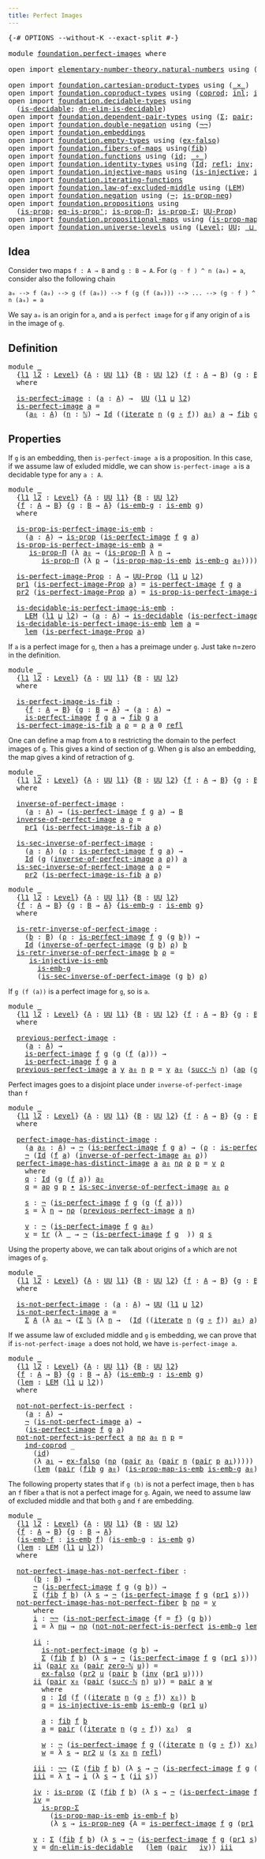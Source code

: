 ```yaml
---
title: Perfect Images
---
```


<pre class="Agda"><a id="40" class="Symbol">{-#</a> <a id="44" class="Keyword">OPTIONS</a> <a id="52" class="Pragma">--without-K</a> <a id="64" class="Pragma">--exact-split</a> <a id="78" class="Symbol">#-}</a>

<a id="83" class="Keyword">module</a> <a id="90" href="foundation.perfect-images.html" class="Module">foundation.perfect-images</a> <a id="116" class="Keyword">where</a>

<a id="123" class="Keyword">open</a> <a id="128" class="Keyword">import</a> <a id="135" href="elementary-number-theory.natural-numbers.html" class="Module">elementary-number-theory.natural-numbers</a> <a id="176" class="Keyword">using</a> <a id="182" class="Symbol">(</a><a id="183" href="elementary-number-theory.natural-numbers.html#1444" class="Datatype">ℕ</a><a id="184" class="Symbol">;</a> <a id="186" href="elementary-number-theory.natural-numbers.html#1465" class="InductiveConstructor">zero-ℕ</a><a id="192" class="Symbol">;</a> <a id="194" href="elementary-number-theory.natural-numbers.html#1478" class="InductiveConstructor">succ-ℕ</a><a id="200" class="Symbol">)</a>

<a id="203" class="Keyword">open</a> <a id="208" class="Keyword">import</a> <a id="215" href="foundation.cartesian-product-types.html" class="Module">foundation.cartesian-product-types</a> <a id="250" class="Keyword">using</a> <a id="256" class="Symbol">(</a><a id="257" href="foundation-core.cartesian-product-types.html#577" class="Function Operator">_×_</a><a id="260" class="Symbol">)</a>
<a id="262" class="Keyword">open</a> <a id="267" class="Keyword">import</a> <a id="274" href="foundation.coproduct-types.html" class="Module">foundation.coproduct-types</a> <a id="301" class="Keyword">using</a> <a id="307" class="Symbol">(</a><a id="308" href="foundation.coproduct-types.html#1168" class="Datatype">coprod</a><a id="314" class="Symbol">;</a> <a id="316" href="foundation.coproduct-types.html#1239" class="InductiveConstructor">inl</a><a id="319" class="Symbol">;</a> <a id="321" href="foundation.coproduct-types.html#1262" class="InductiveConstructor">inr</a><a id="324" class="Symbol">;</a> <a id="326" href="foundation.coproduct-types.html#1284" class="Function">ind-coprod</a><a id="336" class="Symbol">)</a>
<a id="338" class="Keyword">open</a> <a id="343" class="Keyword">import</a> <a id="350" href="foundation.decidable-types.html" class="Module">foundation.decidable-types</a> <a id="377" class="Keyword">using</a>
  <a id="385" class="Symbol">(</a><a id="386" href="foundation.decidable-types.html#1905" class="Function">is-decidable</a><a id="398" class="Symbol">;</a> <a id="400" href="foundation.decidable-types.html#6083" class="Function">dn-elim-is-decidable</a><a id="420" class="Symbol">)</a>
<a id="422" class="Keyword">open</a> <a id="427" class="Keyword">import</a> <a id="434" href="foundation.dependent-pair-types.html" class="Module">foundation.dependent-pair-types</a> <a id="466" class="Keyword">using</a> <a id="472" class="Symbol">(</a><a id="473" href="foundation-core.dependent-pair-types.html#502" class="Record">Σ</a><a id="474" class="Symbol">;</a> <a id="476" href="foundation-core.dependent-pair-types.html#575" class="InductiveConstructor">pair</a><a id="480" class="Symbol">;</a> <a id="482" href="foundation-core.dependent-pair-types.html#592" class="Field">pr1</a><a id="485" class="Symbol">;</a> <a id="487" href="foundation-core.dependent-pair-types.html#604" class="Field">pr2</a><a id="490" class="Symbol">)</a>
<a id="492" class="Keyword">open</a> <a id="497" class="Keyword">import</a> <a id="504" href="foundation.double-negation.html" class="Module">foundation.double-negation</a> <a id="531" class="Keyword">using</a> <a id="537" class="Symbol">(</a><a id="538" href="foundation.double-negation.html#806" class="Function">¬¬</a><a id="540" class="Symbol">)</a>
<a id="542" class="Keyword">open</a> <a id="547" class="Keyword">import</a> <a id="554" href="foundation.embeddings.html" class="Module">foundation.embeddings</a>
<a id="576" class="Keyword">open</a> <a id="581" class="Keyword">import</a> <a id="588" href="foundation.empty-types.html" class="Module">foundation.empty-types</a> <a id="611" class="Keyword">using</a> <a id="617" class="Symbol">(</a><a id="618" href="foundation-core.empty-types.html#1147" class="Function">ex-falso</a><a id="626" class="Symbol">)</a>
<a id="628" class="Keyword">open</a> <a id="633" class="Keyword">import</a> <a id="640" href="foundation.fibers-of-maps.html" class="Module">foundation.fibers-of-maps</a> <a id="666" class="Keyword">using</a><a id="671" class="Symbol">(</a><a id="672" href="foundation-core.fibers-of-maps.html#929" class="Function">fib</a><a id="675" class="Symbol">)</a>
<a id="677" class="Keyword">open</a> <a id="682" class="Keyword">import</a> <a id="689" href="foundation.functions.html" class="Module">foundation.functions</a> <a id="710" class="Keyword">using</a> <a id="716" class="Symbol">(</a><a id="717" href="foundation-core.functions.html#309" class="Function">id</a><a id="719" class="Symbol">;</a> <a id="721" href="foundation-core.functions.html#407" class="Function Operator">_∘_</a><a id="724" class="Symbol">)</a>
<a id="726" class="Keyword">open</a> <a id="731" class="Keyword">import</a> <a id="738" href="foundation.identity-types.html" class="Module">foundation.identity-types</a> <a id="764" class="Keyword">using</a> <a id="770" class="Symbol">(</a><a id="771" href="foundation-core.identity-types.html#1754" class="Datatype">Id</a><a id="773" class="Symbol">;</a> <a id="775" href="foundation-core.identity-types.html#1807" class="InductiveConstructor">refl</a><a id="779" class="Symbol">;</a> <a id="781" href="foundation-core.identity-types.html#2716" class="Function">inv</a><a id="784" class="Symbol">;</a> <a id="786" href="foundation-core.identity-types.html#3990" class="Function">ap</a><a id="788" class="Symbol">;</a> <a id="790" href="foundation-core.identity-types.html#2412" class="Function Operator">_∙_</a><a id="793" class="Symbol">;</a> <a id="795" href="foundation-core.identity-types.html#5689" class="Function">tr</a><a id="797" class="Symbol">)</a>
<a id="799" class="Keyword">open</a> <a id="804" class="Keyword">import</a> <a id="811" href="foundation.injective-maps.html" class="Module">foundation.injective-maps</a> <a id="837" class="Keyword">using</a> <a id="843" class="Symbol">(</a><a id="844" href="foundation.injective-maps.html#1295" class="Function">is-injective</a><a id="856" class="Symbol">;</a> <a id="858" href="foundation.injective-maps.html#3649" class="Function">is-injective-is-emb</a><a id="877" class="Symbol">)</a>
<a id="879" class="Keyword">open</a> <a id="884" class="Keyword">import</a> <a id="891" href="foundation.iterating-functions.html" class="Module">foundation.iterating-functions</a>
<a id="922" class="Keyword">open</a> <a id="927" class="Keyword">import</a> <a id="934" href="foundation.law-of-excluded-middle.html" class="Module">foundation.law-of-excluded-middle</a> <a id="968" class="Keyword">using</a> <a id="974" class="Symbol">(</a><a id="975" href="foundation.law-of-excluded-middle.html#733" class="Function">LEM</a><a id="978" class="Symbol">)</a>
<a id="980" class="Keyword">open</a> <a id="985" class="Keyword">import</a> <a id="992" href="foundation.negation.html" class="Module">foundation.negation</a> <a id="1012" class="Keyword">using</a> <a id="1018" class="Symbol">(</a><a id="1019" href="foundation-core.negation.html#452" class="Function">¬</a><a id="1020" class="Symbol">;</a> <a id="1022" href="foundation.negation.html#942" class="Function">is-prop-neg</a><a id="1033" class="Symbol">)</a>
<a id="1035" class="Keyword">open</a> <a id="1040" class="Keyword">import</a> <a id="1047" href="foundation.propositions.html" class="Module">foundation.propositions</a> <a id="1071" class="Keyword">using</a>
  <a id="1079" class="Symbol">(</a><a id="1080" href="foundation-core.propositions.html#1296" class="Function">is-prop</a><a id="1087" class="Symbol">;</a> <a id="1089" href="foundation-core.propositions.html#2607" class="Function">eq-is-prop&#39;</a><a id="1100" class="Symbol">;</a> <a id="1102" href="foundation-core.propositions.html#6145" class="Function">is-prop-Π</a><a id="1111" class="Symbol">;</a> <a id="1113" href="foundation-core.propositions.html#5068" class="Function">is-prop-Σ</a><a id="1122" class="Symbol">;</a> <a id="1124" href="foundation-core.propositions.html#1380" class="Function">UU-Prop</a><a id="1131" class="Symbol">)</a>
<a id="1133" class="Keyword">open</a> <a id="1138" class="Keyword">import</a> <a id="1145" href="foundation.propositional-maps.html" class="Module">foundation.propositional-maps</a> <a id="1175" class="Keyword">using</a> <a id="1181" class="Symbol">(</a><a id="1182" href="foundation-core.propositional-maps.html#1866" class="Function">is-prop-map-is-emb</a><a id="1200" class="Symbol">)</a>
<a id="1202" class="Keyword">open</a> <a id="1207" class="Keyword">import</a> <a id="1214" href="foundation.universe-levels.html" class="Module">foundation.universe-levels</a> <a id="1241" class="Keyword">using</a> <a id="1247" class="Symbol">(</a><a id="1248" href="Agda.Primitive.html#597" class="Postulate">Level</a><a id="1253" class="Symbol">;</a> <a id="1255" href="foundation-core.universe-levels.html#222" class="Primitive">UU</a><a id="1257" class="Symbol">;</a> <a id="1259" href="Agda.Primitive.html#810" class="Primitive Operator">_⊔_</a><a id="1262" class="Symbol">)</a>
</pre>
## Idea

Consider two maps `f : A → B` and `g : B → A`. For `(g ◦ f ) ^ n (a₀) = a`, consider also the following chain
 
  `a₀ --> f (a₀) --> g (f (a₀)) --> f (g (f (a₀))) --> ... --> (g ◦ f ) ^ n (a₀) = a`

We say `a₀` is an origin for `a`, and  `a` is `perfect image` for `g` if any origin of `a` is in the image of `g`.

## Definition

<pre class="Agda"><a id="1616" class="Keyword">module</a> <a id="1623" href="foundation.perfect-images.html#1623" class="Module">_</a>
  <a id="1627" class="Symbol">{</a><a id="1628" href="foundation.perfect-images.html#1628" class="Bound">l1</a> <a id="1631" href="foundation.perfect-images.html#1631" class="Bound">l2</a> <a id="1634" class="Symbol">:</a> <a id="1636" href="Agda.Primitive.html#597" class="Postulate">Level</a><a id="1641" class="Symbol">}</a> <a id="1643" class="Symbol">{</a><a id="1644" href="foundation.perfect-images.html#1644" class="Bound">A</a> <a id="1646" class="Symbol">:</a> <a id="1648" href="foundation-core.universe-levels.html#222" class="Primitive">UU</a> <a id="1651" href="foundation.perfect-images.html#1628" class="Bound">l1</a><a id="1653" class="Symbol">}</a> <a id="1655" class="Symbol">{</a><a id="1656" href="foundation.perfect-images.html#1656" class="Bound">B</a> <a id="1658" class="Symbol">:</a> <a id="1660" href="foundation-core.universe-levels.html#222" class="Primitive">UU</a> <a id="1663" href="foundation.perfect-images.html#1631" class="Bound">l2</a><a id="1665" class="Symbol">}</a> <a id="1667" class="Symbol">(</a><a id="1668" href="foundation.perfect-images.html#1668" class="Bound">f</a> <a id="1670" class="Symbol">:</a> <a id="1672" href="foundation.perfect-images.html#1644" class="Bound">A</a> <a id="1674" class="Symbol">→</a> <a id="1676" href="foundation.perfect-images.html#1656" class="Bound">B</a><a id="1677" class="Symbol">)</a> <a id="1679" class="Symbol">(</a><a id="1680" href="foundation.perfect-images.html#1680" class="Bound">g</a> <a id="1682" class="Symbol">:</a> <a id="1684" href="foundation.perfect-images.html#1656" class="Bound">B</a> <a id="1686" class="Symbol">→</a> <a id="1688" href="foundation.perfect-images.html#1644" class="Bound">A</a><a id="1689" class="Symbol">)</a>
  <a id="1693" class="Keyword">where</a>

  <a id="1702" href="foundation.perfect-images.html#1702" class="Function">is-perfect-image</a> <a id="1719" class="Symbol">:</a> <a id="1721" class="Symbol">(</a><a id="1722" href="foundation.perfect-images.html#1722" class="Bound">a</a> <a id="1724" class="Symbol">:</a> <a id="1726" href="foundation.perfect-images.html#1644" class="Bound">A</a><a id="1727" class="Symbol">)</a> <a id="1729" class="Symbol">→</a>  <a id="1732" href="foundation-core.universe-levels.html#222" class="Primitive">UU</a> <a id="1735" class="Symbol">(</a><a id="1736" href="foundation.perfect-images.html#1628" class="Bound">l1</a> <a id="1739" href="Agda.Primitive.html#810" class="Primitive Operator">⊔</a> <a id="1741" href="foundation.perfect-images.html#1631" class="Bound">l2</a><a id="1743" class="Symbol">)</a>
  <a id="1747" href="foundation.perfect-images.html#1702" class="Function">is-perfect-image</a> <a id="1764" href="foundation.perfect-images.html#1764" class="Bound">a</a> <a id="1766" class="Symbol">=</a>
    <a id="1772" class="Symbol">(</a><a id="1773" href="foundation.perfect-images.html#1773" class="Bound">a₀</a> <a id="1776" class="Symbol">:</a> <a id="1778" href="foundation.perfect-images.html#1644" class="Bound">A</a><a id="1779" class="Symbol">)</a> <a id="1781" class="Symbol">(</a><a id="1782" href="foundation.perfect-images.html#1782" class="Bound">n</a> <a id="1784" class="Symbol">:</a> <a id="1786" href="elementary-number-theory.natural-numbers.html#1444" class="Datatype">ℕ</a><a id="1787" class="Symbol">)</a> <a id="1789" class="Symbol">→</a> <a id="1791" href="foundation-core.identity-types.html#1754" class="Datatype">Id</a> <a id="1794" class="Symbol">((</a><a id="1796" href="foundation.iterating-functions.html#1797" class="Function">iterate</a> <a id="1804" href="foundation.perfect-images.html#1782" class="Bound">n</a> <a id="1806" class="Symbol">(</a><a id="1807" href="foundation.perfect-images.html#1680" class="Bound">g</a> <a id="1809" href="foundation-core.functions.html#407" class="Function Operator">∘</a> <a id="1811" href="foundation.perfect-images.html#1668" class="Bound">f</a><a id="1812" class="Symbol">))</a> <a id="1815" href="foundation.perfect-images.html#1773" class="Bound">a₀</a><a id="1817" class="Symbol">)</a> <a id="1819" href="foundation.perfect-images.html#1764" class="Bound">a</a> <a id="1821" class="Symbol">→</a> <a id="1823" href="foundation-core.fibers-of-maps.html#929" class="Function">fib</a> <a id="1827" href="foundation.perfect-images.html#1680" class="Bound">g</a> <a id="1829" href="foundation.perfect-images.html#1773" class="Bound">a₀</a>
</pre>
## Properties

If `g` is an embedding, then `is-perfect-image a` is a proposition. In this case, if we assume law of exluded middle, we can show `is-perfect-image a` is a decidable type for any `a : A`.

<pre class="Agda"><a id="2049" class="Keyword">module</a> <a id="2056" href="foundation.perfect-images.html#2056" class="Module">_</a>
  <a id="2060" class="Symbol">{</a><a id="2061" href="foundation.perfect-images.html#2061" class="Bound">l1</a> <a id="2064" href="foundation.perfect-images.html#2064" class="Bound">l2</a> <a id="2067" class="Symbol">:</a> <a id="2069" href="Agda.Primitive.html#597" class="Postulate">Level</a><a id="2074" class="Symbol">}</a> <a id="2076" class="Symbol">{</a><a id="2077" href="foundation.perfect-images.html#2077" class="Bound">A</a> <a id="2079" class="Symbol">:</a> <a id="2081" href="foundation-core.universe-levels.html#222" class="Primitive">UU</a> <a id="2084" href="foundation.perfect-images.html#2061" class="Bound">l1</a><a id="2086" class="Symbol">}</a> <a id="2088" class="Symbol">{</a><a id="2089" href="foundation.perfect-images.html#2089" class="Bound">B</a> <a id="2091" class="Symbol">:</a> <a id="2093" href="foundation-core.universe-levels.html#222" class="Primitive">UU</a> <a id="2096" href="foundation.perfect-images.html#2064" class="Bound">l2</a><a id="2098" class="Symbol">}</a>
  <a id="2102" class="Symbol">{</a><a id="2103" href="foundation.perfect-images.html#2103" class="Bound">f</a> <a id="2105" class="Symbol">:</a> <a id="2107" href="foundation.perfect-images.html#2077" class="Bound">A</a> <a id="2109" class="Symbol">→</a> <a id="2111" href="foundation.perfect-images.html#2089" class="Bound">B</a><a id="2112" class="Symbol">}</a> <a id="2114" class="Symbol">{</a><a id="2115" href="foundation.perfect-images.html#2115" class="Bound">g</a> <a id="2117" class="Symbol">:</a> <a id="2119" href="foundation.perfect-images.html#2089" class="Bound">B</a> <a id="2121" class="Symbol">→</a> <a id="2123" href="foundation.perfect-images.html#2077" class="Bound">A</a><a id="2124" class="Symbol">}</a> <a id="2126" class="Symbol">(</a><a id="2127" href="foundation.perfect-images.html#2127" class="Bound">is-emb-g</a> <a id="2136" class="Symbol">:</a> <a id="2138" href="foundation-core.embeddings.html#979" class="Function">is-emb</a> <a id="2145" href="foundation.perfect-images.html#2115" class="Bound">g</a><a id="2146" class="Symbol">)</a>
  <a id="2150" class="Keyword">where</a>

  <a id="2159" href="foundation.perfect-images.html#2159" class="Function">is-prop-is-perfect-image-is-emb</a> <a id="2191" class="Symbol">:</a>
    <a id="2197" class="Symbol">(</a><a id="2198" href="foundation.perfect-images.html#2198" class="Bound">a</a> <a id="2200" class="Symbol">:</a> <a id="2202" href="foundation.perfect-images.html#2077" class="Bound">A</a><a id="2203" class="Symbol">)</a> <a id="2205" class="Symbol">→</a> <a id="2207" href="foundation-core.propositions.html#1296" class="Function">is-prop</a> <a id="2215" class="Symbol">(</a><a id="2216" href="foundation.perfect-images.html#1702" class="Function">is-perfect-image</a> <a id="2233" href="foundation.perfect-images.html#2103" class="Bound">f</a> <a id="2235" href="foundation.perfect-images.html#2115" class="Bound">g</a> <a id="2237" href="foundation.perfect-images.html#2198" class="Bound">a</a><a id="2238" class="Symbol">)</a>
  <a id="2242" href="foundation.perfect-images.html#2159" class="Function">is-prop-is-perfect-image-is-emb</a> <a id="2274" href="foundation.perfect-images.html#2274" class="Bound">a</a> <a id="2276" class="Symbol">=</a>
     <a id="2283" href="foundation-core.propositions.html#6145" class="Function">is-prop-Π</a> <a id="2293" class="Symbol">(λ</a> <a id="2296" href="foundation.perfect-images.html#2296" class="Bound">a₀</a> <a id="2299" class="Symbol">→</a> <a id="2301" class="Symbol">(</a><a id="2302" href="foundation-core.propositions.html#6145" class="Function">is-prop-Π</a> <a id="2312" class="Symbol">λ</a> <a id="2314" href="foundation.perfect-images.html#2314" class="Bound">n</a> <a id="2316" class="Symbol">→</a>
        <a id="2326" href="foundation-core.propositions.html#6145" class="Function">is-prop-Π</a> <a id="2336" class="Symbol">(λ</a> <a id="2339" href="foundation.perfect-images.html#2339" class="Bound">p</a> <a id="2341" class="Symbol">→</a> <a id="2343" class="Symbol">(</a><a id="2344" href="foundation-core.propositional-maps.html#1866" class="Function">is-prop-map-is-emb</a> <a id="2363" href="foundation.perfect-images.html#2127" class="Bound">is-emb-g</a> <a id="2372" href="foundation.perfect-images.html#2296" class="Bound">a₀</a><a id="2374" class="Symbol">))))</a>

  <a id="2382" href="foundation.perfect-images.html#2382" class="Function">is-perfect-image-Prop</a> <a id="2404" class="Symbol">:</a> <a id="2406" href="foundation.perfect-images.html#2077" class="Bound">A</a> <a id="2408" class="Symbol">→</a> <a id="2410" href="foundation-core.propositions.html#1380" class="Function">UU-Prop</a> <a id="2418" class="Symbol">(</a><a id="2419" href="foundation.perfect-images.html#2061" class="Bound">l1</a> <a id="2422" href="Agda.Primitive.html#810" class="Primitive Operator">⊔</a> <a id="2424" href="foundation.perfect-images.html#2064" class="Bound">l2</a><a id="2426" class="Symbol">)</a>
  <a id="2430" href="foundation-core.dependent-pair-types.html#592" class="Field">pr1</a> <a id="2434" class="Symbol">(</a><a id="2435" href="foundation.perfect-images.html#2382" class="Function">is-perfect-image-Prop</a> <a id="2457" href="foundation.perfect-images.html#2457" class="Bound">a</a><a id="2458" class="Symbol">)</a> <a id="2460" class="Symbol">=</a> <a id="2462" href="foundation.perfect-images.html#1702" class="Function">is-perfect-image</a> <a id="2479" href="foundation.perfect-images.html#2103" class="Bound">f</a> <a id="2481" href="foundation.perfect-images.html#2115" class="Bound">g</a> <a id="2483" href="foundation.perfect-images.html#2457" class="Bound">a</a>
  <a id="2487" href="foundation-core.dependent-pair-types.html#604" class="Field">pr2</a> <a id="2491" class="Symbol">(</a><a id="2492" href="foundation.perfect-images.html#2382" class="Function">is-perfect-image-Prop</a> <a id="2514" href="foundation.perfect-images.html#2514" class="Bound">a</a><a id="2515" class="Symbol">)</a> <a id="2517" class="Symbol">=</a> <a id="2519" href="foundation.perfect-images.html#2159" class="Function">is-prop-is-perfect-image-is-emb</a> <a id="2551" href="foundation.perfect-images.html#2514" class="Bound">a</a>

  <a id="2556" href="foundation.perfect-images.html#2556" class="Function">is-decidable-is-perfect-image-is-emb</a> <a id="2593" class="Symbol">:</a>
    <a id="2599" href="foundation.law-of-excluded-middle.html#733" class="Function">LEM</a> <a id="2603" class="Symbol">(</a><a id="2604" href="foundation.perfect-images.html#2061" class="Bound">l1</a> <a id="2607" href="Agda.Primitive.html#810" class="Primitive Operator">⊔</a> <a id="2609" href="foundation.perfect-images.html#2064" class="Bound">l2</a><a id="2611" class="Symbol">)</a> <a id="2613" class="Symbol">→</a> <a id="2615" class="Symbol">(</a><a id="2616" href="foundation.perfect-images.html#2616" class="Bound">a</a> <a id="2618" class="Symbol">:</a> <a id="2620" href="foundation.perfect-images.html#2077" class="Bound">A</a><a id="2621" class="Symbol">)</a> <a id="2623" class="Symbol">→</a> <a id="2625" href="foundation.decidable-types.html#1905" class="Function">is-decidable</a> <a id="2638" class="Symbol">(</a><a id="2639" href="foundation.perfect-images.html#1702" class="Function">is-perfect-image</a> <a id="2656" href="foundation.perfect-images.html#2103" class="Bound">f</a> <a id="2658" href="foundation.perfect-images.html#2115" class="Bound">g</a> <a id="2660" href="foundation.perfect-images.html#2616" class="Bound">a</a><a id="2661" class="Symbol">)</a>
  <a id="2665" href="foundation.perfect-images.html#2556" class="Function">is-decidable-is-perfect-image-is-emb</a> <a id="2702" href="foundation.perfect-images.html#2702" class="Bound">lem</a> <a id="2706" href="foundation.perfect-images.html#2706" class="Bound">a</a> <a id="2708" class="Symbol">=</a>
    <a id="2714" href="foundation.perfect-images.html#2702" class="Bound">lem</a> <a id="2718" class="Symbol">(</a><a id="2719" href="foundation.perfect-images.html#2382" class="Function">is-perfect-image-Prop</a> <a id="2741" href="foundation.perfect-images.html#2706" class="Bound">a</a><a id="2742" class="Symbol">)</a>  
</pre>
If `a` is a perfect image for `g`, then `a` has a preimage under `g`. Just take n=zero in the definition.

<pre class="Agda"><a id="2866" class="Keyword">module</a> <a id="2873" href="foundation.perfect-images.html#2873" class="Module">_</a>
  <a id="2877" class="Symbol">{</a><a id="2878" href="foundation.perfect-images.html#2878" class="Bound">l1</a> <a id="2881" href="foundation.perfect-images.html#2881" class="Bound">l2</a> <a id="2884" class="Symbol">:</a> <a id="2886" href="Agda.Primitive.html#597" class="Postulate">Level</a><a id="2891" class="Symbol">}</a> <a id="2893" class="Symbol">{</a><a id="2894" href="foundation.perfect-images.html#2894" class="Bound">A</a> <a id="2896" class="Symbol">:</a> <a id="2898" href="foundation-core.universe-levels.html#222" class="Primitive">UU</a> <a id="2901" href="foundation.perfect-images.html#2878" class="Bound">l1</a><a id="2903" class="Symbol">}</a> <a id="2905" class="Symbol">{</a><a id="2906" href="foundation.perfect-images.html#2906" class="Bound">B</a> <a id="2908" class="Symbol">:</a> <a id="2910" href="foundation-core.universe-levels.html#222" class="Primitive">UU</a> <a id="2913" href="foundation.perfect-images.html#2881" class="Bound">l2</a><a id="2915" class="Symbol">}</a>  
  <a id="2921" class="Keyword">where</a>

  <a id="2930" href="foundation.perfect-images.html#2930" class="Function">is-perfect-image-is-fib</a> <a id="2954" class="Symbol">:</a>
    <a id="2960" class="Symbol">{</a><a id="2961" href="foundation.perfect-images.html#2961" class="Bound">f</a> <a id="2963" class="Symbol">:</a> <a id="2965" href="foundation.perfect-images.html#2894" class="Bound">A</a> <a id="2967" class="Symbol">→</a> <a id="2969" href="foundation.perfect-images.html#2906" class="Bound">B</a><a id="2970" class="Symbol">}</a> <a id="2972" class="Symbol">{</a><a id="2973" href="foundation.perfect-images.html#2973" class="Bound">g</a> <a id="2975" class="Symbol">:</a> <a id="2977" href="foundation.perfect-images.html#2906" class="Bound">B</a> <a id="2979" class="Symbol">→</a> <a id="2981" href="foundation.perfect-images.html#2894" class="Bound">A</a><a id="2982" class="Symbol">}</a> <a id="2984" class="Symbol">→</a> <a id="2986" class="Symbol">(</a><a id="2987" href="foundation.perfect-images.html#2987" class="Bound">a</a> <a id="2989" class="Symbol">:</a> <a id="2991" href="foundation.perfect-images.html#2894" class="Bound">A</a><a id="2992" class="Symbol">)</a> <a id="2994" class="Symbol">→</a>
    <a id="3000" href="foundation.perfect-images.html#1702" class="Function">is-perfect-image</a> <a id="3017" href="foundation.perfect-images.html#2961" class="Bound">f</a> <a id="3019" href="foundation.perfect-images.html#2973" class="Bound">g</a> <a id="3021" href="foundation.perfect-images.html#2987" class="Bound">a</a> <a id="3023" class="Symbol">→</a> <a id="3025" href="foundation-core.fibers-of-maps.html#929" class="Function">fib</a> <a id="3029" href="foundation.perfect-images.html#2973" class="Bound">g</a> <a id="3031" href="foundation.perfect-images.html#2987" class="Bound">a</a>
  <a id="3035" href="foundation.perfect-images.html#2930" class="Function">is-perfect-image-is-fib</a> <a id="3059" href="foundation.perfect-images.html#3059" class="Bound">a</a> <a id="3061" href="foundation.perfect-images.html#3061" class="Bound">ρ</a> <a id="3063" class="Symbol">=</a> <a id="3065" href="foundation.perfect-images.html#3061" class="Bound">ρ</a> <a id="3067" href="foundation.perfect-images.html#3059" class="Bound">a</a> <a id="3069" class="Number">0</a> <a id="3071" href="foundation-core.identity-types.html#1807" class="InductiveConstructor">refl</a>  
</pre>
One can define a map from `A` to `B` restricting the domain to the perfect images of `g`. This gives a kind of section of g. When g is also an embedding, the map gives a kind of retraction of g.

<pre class="Agda"><a id="3287" class="Keyword">module</a> <a id="3294" href="foundation.perfect-images.html#3294" class="Module">_</a>
  <a id="3298" class="Symbol">{</a><a id="3299" href="foundation.perfect-images.html#3299" class="Bound">l1</a> <a id="3302" href="foundation.perfect-images.html#3302" class="Bound">l2</a> <a id="3305" class="Symbol">:</a> <a id="3307" href="Agda.Primitive.html#597" class="Postulate">Level</a><a id="3312" class="Symbol">}</a> <a id="3314" class="Symbol">{</a><a id="3315" href="foundation.perfect-images.html#3315" class="Bound">A</a> <a id="3317" class="Symbol">:</a> <a id="3319" href="foundation-core.universe-levels.html#222" class="Primitive">UU</a> <a id="3322" href="foundation.perfect-images.html#3299" class="Bound">l1</a><a id="3324" class="Symbol">}</a> <a id="3326" class="Symbol">{</a><a id="3327" href="foundation.perfect-images.html#3327" class="Bound">B</a> <a id="3329" class="Symbol">:</a> <a id="3331" href="foundation-core.universe-levels.html#222" class="Primitive">UU</a> <a id="3334" href="foundation.perfect-images.html#3302" class="Bound">l2</a><a id="3336" class="Symbol">}</a> <a id="3338" class="Symbol">{</a><a id="3339" href="foundation.perfect-images.html#3339" class="Bound">f</a> <a id="3341" class="Symbol">:</a> <a id="3343" href="foundation.perfect-images.html#3315" class="Bound">A</a> <a id="3345" class="Symbol">→</a> <a id="3347" href="foundation.perfect-images.html#3327" class="Bound">B</a><a id="3348" class="Symbol">}</a> <a id="3350" class="Symbol">{</a><a id="3351" href="foundation.perfect-images.html#3351" class="Bound">g</a> <a id="3353" class="Symbol">:</a> <a id="3355" href="foundation.perfect-images.html#3327" class="Bound">B</a> <a id="3357" class="Symbol">→</a> <a id="3359" href="foundation.perfect-images.html#3315" class="Bound">A</a><a id="3360" class="Symbol">}</a>
  <a id="3364" class="Keyword">where</a>

  <a id="3373" href="foundation.perfect-images.html#3373" class="Function">inverse-of-perfect-image</a> <a id="3398" class="Symbol">:</a>
    <a id="3404" class="Symbol">(</a><a id="3405" href="foundation.perfect-images.html#3405" class="Bound">a</a> <a id="3407" class="Symbol">:</a> <a id="3409" href="foundation.perfect-images.html#3315" class="Bound">A</a><a id="3410" class="Symbol">)</a> <a id="3412" class="Symbol">→</a> <a id="3414" class="Symbol">(</a><a id="3415" href="foundation.perfect-images.html#1702" class="Function">is-perfect-image</a> <a id="3432" href="foundation.perfect-images.html#3339" class="Bound">f</a> <a id="3434" href="foundation.perfect-images.html#3351" class="Bound">g</a> <a id="3436" href="foundation.perfect-images.html#3405" class="Bound">a</a><a id="3437" class="Symbol">)</a> <a id="3439" class="Symbol">→</a> <a id="3441" href="foundation.perfect-images.html#3327" class="Bound">B</a>
  <a id="3445" href="foundation.perfect-images.html#3373" class="Function">inverse-of-perfect-image</a> <a id="3470" href="foundation.perfect-images.html#3470" class="Bound">a</a> <a id="3472" href="foundation.perfect-images.html#3472" class="Bound">ρ</a> <a id="3474" class="Symbol">=</a>
    <a id="3480" href="foundation-core.dependent-pair-types.html#592" class="Field">pr1</a> <a id="3484" class="Symbol">(</a><a id="3485" href="foundation.perfect-images.html#2930" class="Function">is-perfect-image-is-fib</a> <a id="3509" href="foundation.perfect-images.html#3470" class="Bound">a</a> <a id="3511" href="foundation.perfect-images.html#3472" class="Bound">ρ</a><a id="3512" class="Symbol">)</a>

  <a id="3517" href="foundation.perfect-images.html#3517" class="Function">is-sec-inverse-of-perfect-image</a> <a id="3549" class="Symbol">:</a>
    <a id="3555" class="Symbol">(</a><a id="3556" href="foundation.perfect-images.html#3556" class="Bound">a</a> <a id="3558" class="Symbol">:</a> <a id="3560" href="foundation.perfect-images.html#3315" class="Bound">A</a><a id="3561" class="Symbol">)</a> <a id="3563" class="Symbol">(</a><a id="3564" href="foundation.perfect-images.html#3564" class="Bound">ρ</a> <a id="3566" class="Symbol">:</a> <a id="3568" href="foundation.perfect-images.html#1702" class="Function">is-perfect-image</a> <a id="3585" href="foundation.perfect-images.html#3339" class="Bound">f</a> <a id="3587" href="foundation.perfect-images.html#3351" class="Bound">g</a> <a id="3589" href="foundation.perfect-images.html#3556" class="Bound">a</a><a id="3590" class="Symbol">)</a> <a id="3592" class="Symbol">→</a>
    <a id="3598" href="foundation-core.identity-types.html#1754" class="Datatype">Id</a> <a id="3601" class="Symbol">(</a><a id="3602" href="foundation.perfect-images.html#3351" class="Bound">g</a> <a id="3604" class="Symbol">(</a><a id="3605" href="foundation.perfect-images.html#3373" class="Function">inverse-of-perfect-image</a> <a id="3630" href="foundation.perfect-images.html#3556" class="Bound">a</a> <a id="3632" href="foundation.perfect-images.html#3564" class="Bound">ρ</a><a id="3633" class="Symbol">))</a> <a id="3636" href="foundation.perfect-images.html#3556" class="Bound">a</a>
  <a id="3640" href="foundation.perfect-images.html#3517" class="Function">is-sec-inverse-of-perfect-image</a> <a id="3672" href="foundation.perfect-images.html#3672" class="Bound">a</a> <a id="3674" href="foundation.perfect-images.html#3674" class="Bound">ρ</a> <a id="3676" class="Symbol">=</a>
    <a id="3682" href="foundation-core.dependent-pair-types.html#604" class="Field">pr2</a> <a id="3686" class="Symbol">(</a><a id="3687" href="foundation.perfect-images.html#2930" class="Function">is-perfect-image-is-fib</a> <a id="3711" href="foundation.perfect-images.html#3672" class="Bound">a</a> <a id="3713" href="foundation.perfect-images.html#3674" class="Bound">ρ</a><a id="3714" class="Symbol">)</a>
</pre>
<pre class="Agda"><a id="3729" class="Keyword">module</a> <a id="3736" href="foundation.perfect-images.html#3736" class="Module">_</a>
  <a id="3740" class="Symbol">{</a><a id="3741" href="foundation.perfect-images.html#3741" class="Bound">l1</a> <a id="3744" href="foundation.perfect-images.html#3744" class="Bound">l2</a> <a id="3747" class="Symbol">:</a> <a id="3749" href="Agda.Primitive.html#597" class="Postulate">Level</a><a id="3754" class="Symbol">}</a> <a id="3756" class="Symbol">{</a><a id="3757" href="foundation.perfect-images.html#3757" class="Bound">A</a> <a id="3759" class="Symbol">:</a> <a id="3761" href="foundation-core.universe-levels.html#222" class="Primitive">UU</a> <a id="3764" href="foundation.perfect-images.html#3741" class="Bound">l1</a><a id="3766" class="Symbol">}</a> <a id="3768" class="Symbol">{</a><a id="3769" href="foundation.perfect-images.html#3769" class="Bound">B</a> <a id="3771" class="Symbol">:</a> <a id="3773" href="foundation-core.universe-levels.html#222" class="Primitive">UU</a> <a id="3776" href="foundation.perfect-images.html#3744" class="Bound">l2</a><a id="3778" class="Symbol">}</a>
  <a id="3782" class="Symbol">{</a><a id="3783" href="foundation.perfect-images.html#3783" class="Bound">f</a> <a id="3785" class="Symbol">:</a> <a id="3787" href="foundation.perfect-images.html#3757" class="Bound">A</a> <a id="3789" class="Symbol">→</a> <a id="3791" href="foundation.perfect-images.html#3769" class="Bound">B</a><a id="3792" class="Symbol">}</a> <a id="3794" class="Symbol">{</a><a id="3795" href="foundation.perfect-images.html#3795" class="Bound">g</a> <a id="3797" class="Symbol">:</a> <a id="3799" href="foundation.perfect-images.html#3769" class="Bound">B</a> <a id="3801" class="Symbol">→</a> <a id="3803" href="foundation.perfect-images.html#3757" class="Bound">A</a><a id="3804" class="Symbol">}</a> <a id="3806" class="Symbol">{</a><a id="3807" href="foundation.perfect-images.html#3807" class="Bound">is-emb-g</a> <a id="3816" class="Symbol">:</a> <a id="3818" href="foundation-core.embeddings.html#979" class="Function">is-emb</a> <a id="3825" href="foundation.perfect-images.html#3795" class="Bound">g</a><a id="3826" class="Symbol">}</a>
  <a id="3830" class="Keyword">where</a>

  <a id="3839" href="foundation.perfect-images.html#3839" class="Function">is-retr-inverse-of-perfect-image</a> <a id="3872" class="Symbol">:</a>
    <a id="3878" class="Symbol">(</a><a id="3879" href="foundation.perfect-images.html#3879" class="Bound">b</a> <a id="3881" class="Symbol">:</a> <a id="3883" href="foundation.perfect-images.html#3769" class="Bound">B</a><a id="3884" class="Symbol">)</a> <a id="3886" class="Symbol">(</a><a id="3887" href="foundation.perfect-images.html#3887" class="Bound">ρ</a> <a id="3889" class="Symbol">:</a> <a id="3891" href="foundation.perfect-images.html#1702" class="Function">is-perfect-image</a> <a id="3908" href="foundation.perfect-images.html#3783" class="Bound">f</a> <a id="3910" href="foundation.perfect-images.html#3795" class="Bound">g</a> <a id="3912" class="Symbol">(</a><a id="3913" href="foundation.perfect-images.html#3795" class="Bound">g</a> <a id="3915" href="foundation.perfect-images.html#3879" class="Bound">b</a><a id="3916" class="Symbol">))</a> <a id="3919" class="Symbol">→</a>
    <a id="3925" href="foundation-core.identity-types.html#1754" class="Datatype">Id</a> <a id="3928" class="Symbol">(</a><a id="3929" href="foundation.perfect-images.html#3373" class="Function">inverse-of-perfect-image</a> <a id="3954" class="Symbol">(</a><a id="3955" href="foundation.perfect-images.html#3795" class="Bound">g</a> <a id="3957" href="foundation.perfect-images.html#3879" class="Bound">b</a><a id="3958" class="Symbol">)</a> <a id="3960" href="foundation.perfect-images.html#3887" class="Bound">ρ</a><a id="3961" class="Symbol">)</a> <a id="3963" href="foundation.perfect-images.html#3879" class="Bound">b</a>
  <a id="3967" href="foundation.perfect-images.html#3839" class="Function">is-retr-inverse-of-perfect-image</a> <a id="4000" href="foundation.perfect-images.html#4000" class="Bound">b</a> <a id="4002" href="foundation.perfect-images.html#4002" class="Bound">ρ</a> <a id="4004" class="Symbol">=</a>
     <a id="4011" href="foundation.injective-maps.html#3649" class="Function">is-injective-is-emb</a>
       <a id="4038" href="foundation.perfect-images.html#3807" class="Bound">is-emb-g</a>
       <a id="4054" class="Symbol">(</a><a id="4055" href="foundation.perfect-images.html#3517" class="Function">is-sec-inverse-of-perfect-image</a> <a id="4087" class="Symbol">(</a><a id="4088" href="foundation.perfect-images.html#3795" class="Bound">g</a> <a id="4090" href="foundation.perfect-images.html#4000" class="Bound">b</a><a id="4091" class="Symbol">)</a> <a id="4093" href="foundation.perfect-images.html#4002" class="Bound">ρ</a><a id="4094" class="Symbol">)</a>
</pre>
If `g (f (a))` is a perfect image for `g`, so is `a`.

<pre class="Agda"><a id="4164" class="Keyword">module</a> <a id="4171" href="foundation.perfect-images.html#4171" class="Module">_</a>
  <a id="4175" class="Symbol">{</a><a id="4176" href="foundation.perfect-images.html#4176" class="Bound">l1</a> <a id="4179" href="foundation.perfect-images.html#4179" class="Bound">l2</a> <a id="4182" class="Symbol">:</a> <a id="4184" href="Agda.Primitive.html#597" class="Postulate">Level</a><a id="4189" class="Symbol">}</a> <a id="4191" class="Symbol">{</a><a id="4192" href="foundation.perfect-images.html#4192" class="Bound">A</a> <a id="4194" class="Symbol">:</a> <a id="4196" href="foundation-core.universe-levels.html#222" class="Primitive">UU</a> <a id="4199" href="foundation.perfect-images.html#4176" class="Bound">l1</a><a id="4201" class="Symbol">}</a> <a id="4203" class="Symbol">{</a><a id="4204" href="foundation.perfect-images.html#4204" class="Bound">B</a> <a id="4206" class="Symbol">:</a> <a id="4208" href="foundation-core.universe-levels.html#222" class="Primitive">UU</a> <a id="4211" href="foundation.perfect-images.html#4179" class="Bound">l2</a><a id="4213" class="Symbol">}</a> <a id="4215" class="Symbol">{</a><a id="4216" href="foundation.perfect-images.html#4216" class="Bound">f</a> <a id="4218" class="Symbol">:</a> <a id="4220" href="foundation.perfect-images.html#4192" class="Bound">A</a> <a id="4222" class="Symbol">→</a> <a id="4224" href="foundation.perfect-images.html#4204" class="Bound">B</a><a id="4225" class="Symbol">}</a> <a id="4227" class="Symbol">{</a><a id="4228" href="foundation.perfect-images.html#4228" class="Bound">g</a> <a id="4230" class="Symbol">:</a> <a id="4232" href="foundation.perfect-images.html#4204" class="Bound">B</a> <a id="4234" class="Symbol">→</a> <a id="4236" href="foundation.perfect-images.html#4192" class="Bound">A</a><a id="4237" class="Symbol">}</a>
  <a id="4241" class="Keyword">where</a>

  <a id="4250" href="foundation.perfect-images.html#4250" class="Function">previous-perfect-image</a> <a id="4273" class="Symbol">:</a>
    <a id="4279" class="Symbol">(</a><a id="4280" href="foundation.perfect-images.html#4280" class="Bound">a</a> <a id="4282" class="Symbol">:</a> <a id="4284" href="foundation.perfect-images.html#4192" class="Bound">A</a><a id="4285" class="Symbol">)</a> <a id="4287" class="Symbol">→</a>
    <a id="4293" href="foundation.perfect-images.html#1702" class="Function">is-perfect-image</a> <a id="4310" href="foundation.perfect-images.html#4216" class="Bound">f</a> <a id="4312" href="foundation.perfect-images.html#4228" class="Bound">g</a> <a id="4314" class="Symbol">(</a><a id="4315" href="foundation.perfect-images.html#4228" class="Bound">g</a> <a id="4317" class="Symbol">(</a><a id="4318" href="foundation.perfect-images.html#4216" class="Bound">f</a> <a id="4320" class="Symbol">(</a><a id="4321" href="foundation.perfect-images.html#4280" class="Bound">a</a><a id="4322" class="Symbol">)))</a> <a id="4326" class="Symbol">→</a>
    <a id="4332" href="foundation.perfect-images.html#1702" class="Function">is-perfect-image</a> <a id="4349" href="foundation.perfect-images.html#4216" class="Bound">f</a> <a id="4351" href="foundation.perfect-images.html#4228" class="Bound">g</a> <a id="4353" href="foundation.perfect-images.html#4280" class="Bound">a</a>
  <a id="4357" href="foundation.perfect-images.html#4250" class="Function">previous-perfect-image</a> <a id="4380" href="foundation.perfect-images.html#4380" class="Bound">a</a> <a id="4382" href="foundation.perfect-images.html#4382" class="Bound">γ</a> <a id="4384" href="foundation.perfect-images.html#4384" class="Bound">a₀</a> <a id="4387" href="foundation.perfect-images.html#4387" class="Bound">n</a> <a id="4389" href="foundation.perfect-images.html#4389" class="Bound">p</a> <a id="4391" class="Symbol">=</a> <a id="4393" href="foundation.perfect-images.html#4382" class="Bound">γ</a> <a id="4395" href="foundation.perfect-images.html#4384" class="Bound">a₀</a> <a id="4398" class="Symbol">(</a><a id="4399" href="elementary-number-theory.natural-numbers.html#1478" class="InductiveConstructor">succ-ℕ</a> <a id="4406" href="foundation.perfect-images.html#4387" class="Bound">n</a><a id="4407" class="Symbol">)</a> <a id="4409" class="Symbol">(</a><a id="4410" href="foundation-core.identity-types.html#3990" class="Function">ap</a> <a id="4413" class="Symbol">(</a><a id="4414" href="foundation.perfect-images.html#4228" class="Bound">g</a> <a id="4416" href="foundation-core.functions.html#407" class="Function Operator">∘</a> <a id="4418" href="foundation.perfect-images.html#4216" class="Bound">f</a><a id="4419" class="Symbol">)</a> <a id="4421" href="foundation.perfect-images.html#4389" class="Bound">p</a><a id="4422" class="Symbol">)</a>
</pre>
Perfect images goes to a disjoint place under `inverse-of-perfect-image` than `f`

<pre class="Agda"><a id="4520" class="Keyword">module</a> <a id="4527" href="foundation.perfect-images.html#4527" class="Module">_</a>
  <a id="4531" class="Symbol">{</a><a id="4532" href="foundation.perfect-images.html#4532" class="Bound">l1</a> <a id="4535" href="foundation.perfect-images.html#4535" class="Bound">l2</a> <a id="4538" class="Symbol">:</a> <a id="4540" href="Agda.Primitive.html#597" class="Postulate">Level</a><a id="4545" class="Symbol">}</a> <a id="4547" class="Symbol">{</a><a id="4548" href="foundation.perfect-images.html#4548" class="Bound">A</a> <a id="4550" class="Symbol">:</a> <a id="4552" href="foundation-core.universe-levels.html#222" class="Primitive">UU</a> <a id="4555" href="foundation.perfect-images.html#4532" class="Bound">l1</a><a id="4557" class="Symbol">}</a> <a id="4559" class="Symbol">{</a><a id="4560" href="foundation.perfect-images.html#4560" class="Bound">B</a> <a id="4562" class="Symbol">:</a> <a id="4564" href="foundation-core.universe-levels.html#222" class="Primitive">UU</a> <a id="4567" href="foundation.perfect-images.html#4535" class="Bound">l2</a><a id="4569" class="Symbol">}</a> <a id="4571" class="Symbol">{</a><a id="4572" href="foundation.perfect-images.html#4572" class="Bound">f</a> <a id="4574" class="Symbol">:</a> <a id="4576" href="foundation.perfect-images.html#4548" class="Bound">A</a> <a id="4578" class="Symbol">→</a> <a id="4580" href="foundation.perfect-images.html#4560" class="Bound">B</a><a id="4581" class="Symbol">}</a> <a id="4583" class="Symbol">{</a><a id="4584" href="foundation.perfect-images.html#4584" class="Bound">g</a> <a id="4586" class="Symbol">:</a> <a id="4588" href="foundation.perfect-images.html#4560" class="Bound">B</a> <a id="4590" class="Symbol">→</a> <a id="4592" href="foundation.perfect-images.html#4548" class="Bound">A</a><a id="4593" class="Symbol">}</a>
  <a id="4597" class="Keyword">where</a>

  <a id="4606" href="foundation.perfect-images.html#4606" class="Function">perfect-image-has-distinct-image</a> <a id="4639" class="Symbol">:</a>
    <a id="4645" class="Symbol">(</a><a id="4646" href="foundation.perfect-images.html#4646" class="Bound">a</a> <a id="4648" href="foundation.perfect-images.html#4648" class="Bound">a₀</a> <a id="4651" class="Symbol">:</a> <a id="4653" href="foundation.perfect-images.html#4548" class="Bound">A</a><a id="4654" class="Symbol">)</a> <a id="4656" class="Symbol">→</a> <a id="4658" href="foundation-core.negation.html#452" class="Function">¬</a> <a id="4660" class="Symbol">(</a><a id="4661" href="foundation.perfect-images.html#1702" class="Function">is-perfect-image</a> <a id="4678" href="foundation.perfect-images.html#4572" class="Bound">f</a> <a id="4680" href="foundation.perfect-images.html#4584" class="Bound">g</a> <a id="4682" href="foundation.perfect-images.html#4646" class="Bound">a</a><a id="4683" class="Symbol">)</a> <a id="4685" class="Symbol">→</a> <a id="4687" class="Symbol">(</a><a id="4688" href="foundation.perfect-images.html#4688" class="Bound">ρ</a> <a id="4690" class="Symbol">:</a> <a id="4692" href="foundation.perfect-images.html#1702" class="Function">is-perfect-image</a> <a id="4709" href="foundation.perfect-images.html#4572" class="Bound">f</a> <a id="4711" href="foundation.perfect-images.html#4584" class="Bound">g</a> <a id="4713" href="foundation.perfect-images.html#4648" class="Bound">a₀</a><a id="4715" class="Symbol">)</a> <a id="4717" class="Symbol">→</a>
    <a id="4723" href="foundation-core.negation.html#452" class="Function">¬</a> <a id="4725" class="Symbol">(</a><a id="4726" href="foundation-core.identity-types.html#1754" class="Datatype">Id</a> <a id="4729" class="Symbol">(</a><a id="4730" href="foundation.perfect-images.html#4572" class="Bound">f</a> <a id="4732" href="foundation.perfect-images.html#4646" class="Bound">a</a><a id="4733" class="Symbol">)</a> <a id="4735" class="Symbol">(</a><a id="4736" href="foundation.perfect-images.html#3373" class="Function">inverse-of-perfect-image</a> <a id="4761" href="foundation.perfect-images.html#4648" class="Bound">a₀</a> <a id="4764" href="foundation.perfect-images.html#4688" class="Bound">ρ</a><a id="4765" class="Symbol">))</a>
  <a id="4770" href="foundation.perfect-images.html#4606" class="Function">perfect-image-has-distinct-image</a> <a id="4803" href="foundation.perfect-images.html#4803" class="Bound">a</a> <a id="4805" href="foundation.perfect-images.html#4805" class="Bound">a₀</a> <a id="4808" href="foundation.perfect-images.html#4808" class="Bound">nρ</a> <a id="4811" href="foundation.perfect-images.html#4811" class="Bound">ρ</a> <a id="4813" href="foundation.perfect-images.html#4813" class="Bound">p</a> <a id="4815" class="Symbol">=</a> <a id="4817" href="foundation.perfect-images.html#5056" class="Function">v</a> <a id="4819" href="foundation.perfect-images.html#4811" class="Bound">ρ</a>
    <a id="4825" class="Keyword">where</a>
    <a id="4835" href="foundation.perfect-images.html#4835" class="Function">q</a> <a id="4837" class="Symbol">:</a> <a id="4839" href="foundation-core.identity-types.html#1754" class="Datatype">Id</a> <a id="4842" class="Symbol">(</a><a id="4843" href="foundation.perfect-images.html#4584" class="Bound">g</a> <a id="4845" class="Symbol">(</a><a id="4846" href="foundation.perfect-images.html#4572" class="Bound">f</a> <a id="4848" href="foundation.perfect-images.html#4803" class="Bound">a</a><a id="4849" class="Symbol">))</a> <a id="4852" href="foundation.perfect-images.html#4805" class="Bound">a₀</a>
    <a id="4859" href="foundation.perfect-images.html#4835" class="Function">q</a> <a id="4861" class="Symbol">=</a> <a id="4863" href="foundation-core.identity-types.html#3990" class="Function">ap</a> <a id="4866" href="foundation.perfect-images.html#4584" class="Bound">g</a> <a id="4868" href="foundation.perfect-images.html#4813" class="Bound">p</a> <a id="4870" href="foundation-core.identity-types.html#2412" class="Function Operator">∙</a> <a id="4872" href="foundation.perfect-images.html#3517" class="Function">is-sec-inverse-of-perfect-image</a> <a id="4904" href="foundation.perfect-images.html#4805" class="Bound">a₀</a> <a id="4907" href="foundation.perfect-images.html#4811" class="Bound">ρ</a>
                                                    
    <a id="4966" href="foundation.perfect-images.html#4966" class="Function">s</a> <a id="4968" class="Symbol">:</a> <a id="4970" href="foundation-core.negation.html#452" class="Function">¬</a> <a id="4972" class="Symbol">(</a><a id="4973" href="foundation.perfect-images.html#1702" class="Function">is-perfect-image</a> <a id="4990" href="foundation.perfect-images.html#4572" class="Bound">f</a> <a id="4992" href="foundation.perfect-images.html#4584" class="Bound">g</a> <a id="4994" class="Symbol">(</a><a id="4995" href="foundation.perfect-images.html#4584" class="Bound">g</a> <a id="4997" class="Symbol">(</a><a id="4998" href="foundation.perfect-images.html#4572" class="Bound">f</a> <a id="5000" href="foundation.perfect-images.html#4803" class="Bound">a</a><a id="5001" class="Symbol">)))</a>
    <a id="5009" href="foundation.perfect-images.html#4966" class="Function">s</a> <a id="5011" class="Symbol">=</a> <a id="5013" class="Symbol">λ</a> <a id="5015" href="foundation.perfect-images.html#5015" class="Bound">η</a> <a id="5017" class="Symbol">→</a> <a id="5019" href="foundation.perfect-images.html#4808" class="Bound">nρ</a> <a id="5022" class="Symbol">(</a><a id="5023" href="foundation.perfect-images.html#4250" class="Function">previous-perfect-image</a> <a id="5046" href="foundation.perfect-images.html#4803" class="Bound">a</a> <a id="5048" href="foundation.perfect-images.html#5015" class="Bound">η</a><a id="5049" class="Symbol">)</a>

    <a id="5056" href="foundation.perfect-images.html#5056" class="Function">v</a> <a id="5058" class="Symbol">:</a> <a id="5060" href="foundation-core.negation.html#452" class="Function">¬</a> <a id="5062" class="Symbol">(</a><a id="5063" href="foundation.perfect-images.html#1702" class="Function">is-perfect-image</a> <a id="5080" href="foundation.perfect-images.html#4572" class="Bound">f</a> <a id="5082" href="foundation.perfect-images.html#4584" class="Bound">g</a> <a id="5084" href="foundation.perfect-images.html#4805" class="Bound">a₀</a><a id="5086" class="Symbol">)</a>
    <a id="5092" href="foundation.perfect-images.html#5056" class="Function">v</a> <a id="5094" class="Symbol">=</a> <a id="5096" href="foundation-core.identity-types.html#5689" class="Function">tr</a> <a id="5099" class="Symbol">(λ</a> <a id="5102" href="foundation.perfect-images.html#5102" class="Bound">_</a> <a id="5104" class="Symbol">→</a> <a id="5106" href="foundation-core.negation.html#452" class="Function">¬</a> <a id="5108" class="Symbol">(</a><a id="5109" href="foundation.perfect-images.html#1702" class="Function">is-perfect-image</a> <a id="5126" href="foundation.perfect-images.html#4572" class="Bound">f</a> <a id="5128" href="foundation.perfect-images.html#4584" class="Bound">g</a> <a id="5130" class="Symbol">_))</a> <a id="5134" href="foundation.perfect-images.html#4835" class="Function">q</a> <a id="5136" href="foundation.perfect-images.html#4966" class="Function">s</a>
</pre>
Using the property above, we can talk about origins of `a` which are not images of `g`.

<pre class="Agda"><a id="5240" class="Keyword">module</a> <a id="5247" href="foundation.perfect-images.html#5247" class="Module">_</a>
  <a id="5251" class="Symbol">{</a><a id="5252" href="foundation.perfect-images.html#5252" class="Bound">l1</a> <a id="5255" href="foundation.perfect-images.html#5255" class="Bound">l2</a> <a id="5258" class="Symbol">:</a> <a id="5260" href="Agda.Primitive.html#597" class="Postulate">Level</a><a id="5265" class="Symbol">}</a> <a id="5267" class="Symbol">{</a><a id="5268" href="foundation.perfect-images.html#5268" class="Bound">A</a> <a id="5270" class="Symbol">:</a> <a id="5272" href="foundation-core.universe-levels.html#222" class="Primitive">UU</a> <a id="5275" href="foundation.perfect-images.html#5252" class="Bound">l1</a><a id="5277" class="Symbol">}</a> <a id="5279" class="Symbol">{</a><a id="5280" href="foundation.perfect-images.html#5280" class="Bound">B</a> <a id="5282" class="Symbol">:</a> <a id="5284" href="foundation-core.universe-levels.html#222" class="Primitive">UU</a> <a id="5287" href="foundation.perfect-images.html#5255" class="Bound">l2</a><a id="5289" class="Symbol">}</a> <a id="5291" class="Symbol">{</a><a id="5292" href="foundation.perfect-images.html#5292" class="Bound">f</a> <a id="5294" class="Symbol">:</a> <a id="5296" href="foundation.perfect-images.html#5268" class="Bound">A</a> <a id="5298" class="Symbol">→</a> <a id="5300" href="foundation.perfect-images.html#5280" class="Bound">B</a><a id="5301" class="Symbol">}</a> <a id="5303" class="Symbol">{</a><a id="5304" href="foundation.perfect-images.html#5304" class="Bound">g</a> <a id="5306" class="Symbol">:</a> <a id="5308" href="foundation.perfect-images.html#5280" class="Bound">B</a> <a id="5310" class="Symbol">→</a> <a id="5312" href="foundation.perfect-images.html#5268" class="Bound">A</a><a id="5313" class="Symbol">}</a>
  <a id="5317" class="Keyword">where</a>

  <a id="5326" href="foundation.perfect-images.html#5326" class="Function">is-not-perfect-image</a> <a id="5347" class="Symbol">:</a> <a id="5349" class="Symbol">(</a><a id="5350" href="foundation.perfect-images.html#5350" class="Bound">a</a> <a id="5352" class="Symbol">:</a> <a id="5354" href="foundation.perfect-images.html#5268" class="Bound">A</a><a id="5355" class="Symbol">)</a> <a id="5357" class="Symbol">→</a> <a id="5359" href="foundation-core.universe-levels.html#222" class="Primitive">UU</a> <a id="5362" class="Symbol">(</a><a id="5363" href="foundation.perfect-images.html#5252" class="Bound">l1</a> <a id="5366" href="Agda.Primitive.html#810" class="Primitive Operator">⊔</a> <a id="5368" href="foundation.perfect-images.html#5255" class="Bound">l2</a><a id="5370" class="Symbol">)</a>
  <a id="5374" href="foundation.perfect-images.html#5326" class="Function">is-not-perfect-image</a> <a id="5395" href="foundation.perfect-images.html#5395" class="Bound">a</a> <a id="5397" class="Symbol">=</a>
    <a id="5403" href="foundation-core.dependent-pair-types.html#502" class="Record">Σ</a> <a id="5405" href="foundation.perfect-images.html#5268" class="Bound">A</a> <a id="5407" class="Symbol">(λ</a> <a id="5410" href="foundation.perfect-images.html#5410" class="Bound">a₀</a> <a id="5413" class="Symbol">→</a> <a id="5415" class="Symbol">(</a><a id="5416" href="foundation-core.dependent-pair-types.html#502" class="Record">Σ</a> <a id="5418" href="elementary-number-theory.natural-numbers.html#1444" class="Datatype">ℕ</a> <a id="5420" class="Symbol">(λ</a> <a id="5423" href="foundation.perfect-images.html#5423" class="Bound">n</a> <a id="5425" class="Symbol">→</a>  <a id="5428" class="Symbol">(</a><a id="5429" href="foundation-core.identity-types.html#1754" class="Datatype">Id</a> <a id="5432" class="Symbol">((</a><a id="5434" href="foundation.iterating-functions.html#1797" class="Function">iterate</a> <a id="5442" href="foundation.perfect-images.html#5423" class="Bound">n</a> <a id="5444" class="Symbol">(</a><a id="5445" href="foundation.perfect-images.html#5304" class="Bound">g</a> <a id="5447" href="foundation-core.functions.html#407" class="Function Operator">∘</a> <a id="5449" href="foundation.perfect-images.html#5292" class="Bound">f</a><a id="5450" class="Symbol">))</a> <a id="5453" href="foundation.perfect-images.html#5410" class="Bound">a₀</a><a id="5455" class="Symbol">)</a> <a id="5457" href="foundation.perfect-images.html#5395" class="Bound">a</a><a id="5458" class="Symbol">)</a> <a id="5460" href="foundation-core.cartesian-product-types.html#577" class="Function Operator">×</a> <a id="5462" href="foundation-core.negation.html#452" class="Function">¬</a> <a id="5464" class="Symbol">(</a><a id="5465" href="foundation-core.fibers-of-maps.html#929" class="Function">fib</a> <a id="5469" href="foundation.perfect-images.html#5304" class="Bound">g</a> <a id="5471" href="foundation.perfect-images.html#5410" class="Bound">a₀</a><a id="5473" class="Symbol">))))</a>
</pre>
If we assume law of excluded middle and `g` is embedding, we can prove that if `is-not-perfect-image a` does not hold, we have `is-perfect-image a`.

<pre class="Agda"><a id="5641" class="Keyword">module</a> <a id="5648" href="foundation.perfect-images.html#5648" class="Module">_</a>
  <a id="5652" class="Symbol">{</a><a id="5653" href="foundation.perfect-images.html#5653" class="Bound">l1</a> <a id="5656" href="foundation.perfect-images.html#5656" class="Bound">l2</a> <a id="5659" class="Symbol">:</a> <a id="5661" href="Agda.Primitive.html#597" class="Postulate">Level</a><a id="5666" class="Symbol">}</a> <a id="5668" class="Symbol">{</a><a id="5669" href="foundation.perfect-images.html#5669" class="Bound">A</a> <a id="5671" class="Symbol">:</a> <a id="5673" href="foundation-core.universe-levels.html#222" class="Primitive">UU</a> <a id="5676" href="foundation.perfect-images.html#5653" class="Bound">l1</a><a id="5678" class="Symbol">}</a> <a id="5680" class="Symbol">{</a><a id="5681" href="foundation.perfect-images.html#5681" class="Bound">B</a> <a id="5683" class="Symbol">:</a> <a id="5685" href="foundation-core.universe-levels.html#222" class="Primitive">UU</a> <a id="5688" href="foundation.perfect-images.html#5656" class="Bound">l2</a><a id="5690" class="Symbol">}</a>
  <a id="5694" class="Symbol">{</a><a id="5695" href="foundation.perfect-images.html#5695" class="Bound">f</a> <a id="5697" class="Symbol">:</a> <a id="5699" href="foundation.perfect-images.html#5669" class="Bound">A</a> <a id="5701" class="Symbol">→</a> <a id="5703" href="foundation.perfect-images.html#5681" class="Bound">B</a><a id="5704" class="Symbol">}</a> <a id="5706" class="Symbol">{</a><a id="5707" href="foundation.perfect-images.html#5707" class="Bound">g</a> <a id="5709" class="Symbol">:</a> <a id="5711" href="foundation.perfect-images.html#5681" class="Bound">B</a> <a id="5713" class="Symbol">→</a> <a id="5715" href="foundation.perfect-images.html#5669" class="Bound">A</a><a id="5716" class="Symbol">}</a> <a id="5718" class="Symbol">(</a><a id="5719" href="foundation.perfect-images.html#5719" class="Bound">is-emb-g</a> <a id="5728" class="Symbol">:</a> <a id="5730" href="foundation-core.embeddings.html#979" class="Function">is-emb</a> <a id="5737" href="foundation.perfect-images.html#5707" class="Bound">g</a><a id="5738" class="Symbol">)</a>
  <a id="5742" class="Symbol">(</a><a id="5743" href="foundation.perfect-images.html#5743" class="Bound">lem</a> <a id="5747" class="Symbol">:</a> <a id="5749" href="foundation.law-of-excluded-middle.html#733" class="Function">LEM</a> <a id="5753" class="Symbol">(</a><a id="5754" href="foundation.perfect-images.html#5653" class="Bound">l1</a> <a id="5757" href="Agda.Primitive.html#810" class="Primitive Operator">⊔</a> <a id="5759" href="foundation.perfect-images.html#5656" class="Bound">l2</a><a id="5761" class="Symbol">))</a>
  <a id="5766" class="Keyword">where</a>

  <a id="5775" href="foundation.perfect-images.html#5775" class="Function">not-not-perfect-is-perfect</a> <a id="5802" class="Symbol">:</a>
    <a id="5808" class="Symbol">(</a><a id="5809" href="foundation.perfect-images.html#5809" class="Bound">a</a> <a id="5811" class="Symbol">:</a> <a id="5813" href="foundation.perfect-images.html#5669" class="Bound">A</a><a id="5814" class="Symbol">)</a> <a id="5816" class="Symbol">→</a>
    <a id="5822" href="foundation-core.negation.html#452" class="Function">¬</a> <a id="5824" class="Symbol">(</a><a id="5825" href="foundation.perfect-images.html#5326" class="Function">is-not-perfect-image</a> <a id="5846" href="foundation.perfect-images.html#5809" class="Bound">a</a><a id="5847" class="Symbol">)</a> <a id="5849" class="Symbol">→</a>
    <a id="5855" class="Symbol">(</a><a id="5856" href="foundation.perfect-images.html#1702" class="Function">is-perfect-image</a> <a id="5873" href="foundation.perfect-images.html#5695" class="Bound">f</a> <a id="5875" href="foundation.perfect-images.html#5707" class="Bound">g</a> <a id="5877" href="foundation.perfect-images.html#5809" class="Bound">a</a><a id="5878" class="Symbol">)</a>
  <a id="5882" href="foundation.perfect-images.html#5775" class="Function">not-not-perfect-is-perfect</a> <a id="5909" href="foundation.perfect-images.html#5909" class="Bound">a</a> <a id="5911" href="foundation.perfect-images.html#5911" class="Bound">nρ</a> <a id="5914" href="foundation.perfect-images.html#5914" class="Bound">a₀</a> <a id="5917" href="foundation.perfect-images.html#5917" class="Bound">n</a> <a id="5919" href="foundation.perfect-images.html#5919" class="Bound">p</a> <a id="5921" class="Symbol">=</a>
    <a id="5927" href="foundation.coproduct-types.html#1284" class="Function">ind-coprod</a> <a id="5938" class="Symbol">_</a>
      <a id="5946" class="Symbol">(</a><a id="5947" href="foundation-core.functions.html#309" class="Function">id</a><a id="5949" class="Symbol">)</a>
      <a id="5957" class="Symbol">(λ</a> <a id="5960" href="foundation.perfect-images.html#5960" class="Bound">a₁</a> <a id="5963" class="Symbol">→</a> <a id="5965" href="foundation-core.empty-types.html#1147" class="Function">ex-falso</a> <a id="5974" class="Symbol">(</a><a id="5975" href="foundation.perfect-images.html#5911" class="Bound">nρ</a> <a id="5978" class="Symbol">(</a><a id="5979" href="foundation-core.dependent-pair-types.html#575" class="InductiveConstructor">pair</a> <a id="5984" href="foundation.perfect-images.html#5914" class="Bound">a₀</a> <a id="5987" class="Symbol">(</a><a id="5988" href="foundation-core.dependent-pair-types.html#575" class="InductiveConstructor">pair</a> <a id="5993" href="foundation.perfect-images.html#5917" class="Bound">n</a> <a id="5995" class="Symbol">(</a><a id="5996" href="foundation-core.dependent-pair-types.html#575" class="InductiveConstructor">pair</a> <a id="6001" href="foundation.perfect-images.html#5919" class="Bound">p</a> <a id="6003" href="foundation.perfect-images.html#5960" class="Bound">a₁</a><a id="6005" class="Symbol">)))))</a>
      <a id="6017" class="Symbol">(</a><a id="6018" href="foundation.perfect-images.html#5743" class="Bound">lem</a> <a id="6022" class="Symbol">(</a><a id="6023" href="foundation-core.dependent-pair-types.html#575" class="InductiveConstructor">pair</a> <a id="6028" class="Symbol">(</a><a id="6029" href="foundation-core.fibers-of-maps.html#929" class="Function">fib</a> <a id="6033" href="foundation.perfect-images.html#5707" class="Bound">g</a> <a id="6035" href="foundation.perfect-images.html#5914" class="Bound">a₀</a><a id="6037" class="Symbol">)</a> <a id="6039" class="Symbol">(</a><a id="6040" href="foundation-core.propositional-maps.html#1866" class="Function">is-prop-map-is-emb</a> <a id="6059" href="foundation.perfect-images.html#5719" class="Bound">is-emb-g</a> <a id="6068" href="foundation.perfect-images.html#5914" class="Bound">a₀</a><a id="6070" class="Symbol">)))</a>
</pre>
The following property states that if `g (b)` is not a perfect image, then `b` has an `f` fiber `a` that is not a perfect image for `g`. Again, we need to assume law of excluded middle and that both `g` and `f` are embedding.

<pre class="Agda"><a id="6314" class="Keyword">module</a> <a id="6321" href="foundation.perfect-images.html#6321" class="Module">_</a>
  <a id="6325" class="Symbol">{</a><a id="6326" href="foundation.perfect-images.html#6326" class="Bound">l1</a> <a id="6329" href="foundation.perfect-images.html#6329" class="Bound">l2</a> <a id="6332" class="Symbol">:</a> <a id="6334" href="Agda.Primitive.html#597" class="Postulate">Level</a><a id="6339" class="Symbol">}</a> <a id="6341" class="Symbol">{</a><a id="6342" href="foundation.perfect-images.html#6342" class="Bound">A</a> <a id="6344" class="Symbol">:</a> <a id="6346" href="foundation-core.universe-levels.html#222" class="Primitive">UU</a> <a id="6349" href="foundation.perfect-images.html#6326" class="Bound">l1</a><a id="6351" class="Symbol">}</a> <a id="6353" class="Symbol">{</a><a id="6354" href="foundation.perfect-images.html#6354" class="Bound">B</a> <a id="6356" class="Symbol">:</a> <a id="6358" href="foundation-core.universe-levels.html#222" class="Primitive">UU</a> <a id="6361" href="foundation.perfect-images.html#6329" class="Bound">l2</a><a id="6363" class="Symbol">}</a>
  <a id="6367" class="Symbol">{</a><a id="6368" href="foundation.perfect-images.html#6368" class="Bound">f</a> <a id="6370" class="Symbol">:</a> <a id="6372" href="foundation.perfect-images.html#6342" class="Bound">A</a> <a id="6374" class="Symbol">→</a> <a id="6376" href="foundation.perfect-images.html#6354" class="Bound">B</a><a id="6377" class="Symbol">}</a> <a id="6379" class="Symbol">{</a><a id="6380" href="foundation.perfect-images.html#6380" class="Bound">g</a> <a id="6382" class="Symbol">:</a> <a id="6384" href="foundation.perfect-images.html#6354" class="Bound">B</a> <a id="6386" class="Symbol">→</a> <a id="6388" href="foundation.perfect-images.html#6342" class="Bound">A</a><a id="6389" class="Symbol">}</a>
  <a id="6393" class="Symbol">(</a><a id="6394" href="foundation.perfect-images.html#6394" class="Bound">is-emb-f</a> <a id="6403" class="Symbol">:</a> <a id="6405" href="foundation-core.embeddings.html#979" class="Function">is-emb</a> <a id="6412" href="foundation.perfect-images.html#6368" class="Bound">f</a><a id="6413" class="Symbol">)</a> <a id="6415" class="Symbol">(</a><a id="6416" href="foundation.perfect-images.html#6416" class="Bound">is-emb-g</a> <a id="6425" class="Symbol">:</a> <a id="6427" href="foundation-core.embeddings.html#979" class="Function">is-emb</a> <a id="6434" href="foundation.perfect-images.html#6380" class="Bound">g</a><a id="6435" class="Symbol">)</a>
  <a id="6439" class="Symbol">(</a><a id="6440" href="foundation.perfect-images.html#6440" class="Bound">lem</a> <a id="6444" class="Symbol">:</a> <a id="6446" href="foundation.law-of-excluded-middle.html#733" class="Function">LEM</a> <a id="6450" class="Symbol">(</a><a id="6451" href="foundation.perfect-images.html#6326" class="Bound">l1</a> <a id="6454" href="Agda.Primitive.html#810" class="Primitive Operator">⊔</a> <a id="6456" href="foundation.perfect-images.html#6329" class="Bound">l2</a><a id="6458" class="Symbol">))</a>
  <a id="6463" class="Keyword">where</a>

  <a id="6472" href="foundation.perfect-images.html#6472" class="Function">not-perfect-image-has-not-perfect-fiber</a> <a id="6512" class="Symbol">:</a>
      <a id="6520" class="Symbol">(</a><a id="6521" href="foundation.perfect-images.html#6521" class="Bound">b</a> <a id="6523" class="Symbol">:</a> <a id="6525" href="foundation.perfect-images.html#6354" class="Bound">B</a><a id="6526" class="Symbol">)</a> <a id="6528" class="Symbol">→</a>
      <a id="6536" href="foundation-core.negation.html#452" class="Function">¬</a> <a id="6538" class="Symbol">(</a><a id="6539" href="foundation.perfect-images.html#1702" class="Function">is-perfect-image</a> <a id="6556" href="foundation.perfect-images.html#6368" class="Bound">f</a> <a id="6558" href="foundation.perfect-images.html#6380" class="Bound">g</a> <a id="6560" class="Symbol">(</a><a id="6561" href="foundation.perfect-images.html#6380" class="Bound">g</a> <a id="6563" href="foundation.perfect-images.html#6521" class="Bound">b</a><a id="6564" class="Symbol">))</a> <a id="6567" class="Symbol">→</a>
      <a id="6575" href="foundation-core.dependent-pair-types.html#502" class="Record">Σ</a> <a id="6577" class="Symbol">(</a><a id="6578" href="foundation-core.fibers-of-maps.html#929" class="Function">fib</a> <a id="6582" href="foundation.perfect-images.html#6368" class="Bound">f</a> <a id="6584" href="foundation.perfect-images.html#6521" class="Bound">b</a><a id="6585" class="Symbol">)</a> <a id="6587" class="Symbol">(λ</a> <a id="6590" href="foundation.perfect-images.html#6590" class="Bound">s</a> <a id="6592" class="Symbol">→</a> <a id="6594" href="foundation-core.negation.html#452" class="Function">¬</a> <a id="6596" class="Symbol">(</a><a id="6597" href="foundation.perfect-images.html#1702" class="Function">is-perfect-image</a> <a id="6614" href="foundation.perfect-images.html#6368" class="Bound">f</a> <a id="6616" href="foundation.perfect-images.html#6380" class="Bound">g</a> <a id="6618" class="Symbol">(</a><a id="6619" href="foundation-core.dependent-pair-types.html#592" class="Field">pr1</a> <a id="6623" href="foundation.perfect-images.html#6590" class="Bound">s</a><a id="6624" class="Symbol">)))</a>
  <a id="6630" href="foundation.perfect-images.html#6472" class="Function">not-perfect-image-has-not-perfect-fiber</a> <a id="6670" href="foundation.perfect-images.html#6670" class="Bound">b</a> <a id="6672" href="foundation.perfect-images.html#6672" class="Bound">nρ</a> <a id="6675" class="Symbol">=</a> <a id="6677" href="foundation.perfect-images.html#7659" class="Function">v</a>
      <a id="6685" class="Keyword">where</a>
      <a id="6697" href="foundation.perfect-images.html#6697" class="Function">i</a> <a id="6699" class="Symbol">:</a> <a id="6701" href="foundation.double-negation.html#806" class="Function">¬¬</a> <a id="6704" class="Symbol">(</a><a id="6705" href="foundation.perfect-images.html#5326" class="Function">is-not-perfect-image</a> <a id="6726" class="Symbol">{</a><a id="6727" class="Argument">f</a> <a id="6729" class="Symbol">=</a> <a id="6731" href="foundation.perfect-images.html#6368" class="Bound">f</a><a id="6732" class="Symbol">}</a> <a id="6734" class="Symbol">(</a><a id="6735" href="foundation.perfect-images.html#6380" class="Bound">g</a> <a id="6737" href="foundation.perfect-images.html#6670" class="Bound">b</a><a id="6738" class="Symbol">))</a>
      <a id="6747" href="foundation.perfect-images.html#6697" class="Function">i</a> <a id="6749" class="Symbol">=</a> <a id="6751" class="Symbol">λ</a> <a id="6753" href="foundation.perfect-images.html#6753" class="Bound">nμ</a> <a id="6756" class="Symbol">→</a> <a id="6758" href="foundation.perfect-images.html#6672" class="Bound">nρ</a> <a id="6761" class="Symbol">(</a><a id="6762" href="foundation.perfect-images.html#5775" class="Function">not-not-perfect-is-perfect</a> <a id="6789" href="foundation.perfect-images.html#6416" class="Bound">is-emb-g</a> <a id="6798" href="foundation.perfect-images.html#6440" class="Bound">lem</a> <a id="6802" class="Symbol">(</a><a id="6803" href="foundation.perfect-images.html#6380" class="Bound">g</a> <a id="6805" href="foundation.perfect-images.html#6670" class="Bound">b</a><a id="6806" class="Symbol">)</a> <a id="6808" href="foundation.perfect-images.html#6753" class="Bound">nμ</a><a id="6810" class="Symbol">)</a>

      <a id="6819" href="foundation.perfect-images.html#6819" class="Function">ii</a> <a id="6822" class="Symbol">:</a>
        <a id="6832" href="foundation.perfect-images.html#5326" class="Function">is-not-perfect-image</a> <a id="6853" class="Symbol">(</a><a id="6854" href="foundation.perfect-images.html#6380" class="Bound">g</a> <a id="6856" href="foundation.perfect-images.html#6670" class="Bound">b</a><a id="6857" class="Symbol">)</a> <a id="6859" class="Symbol">→</a>
        <a id="6869" href="foundation-core.dependent-pair-types.html#502" class="Record">Σ</a> <a id="6871" class="Symbol">(</a><a id="6872" href="foundation-core.fibers-of-maps.html#929" class="Function">fib</a> <a id="6876" href="foundation.perfect-images.html#6368" class="Bound">f</a> <a id="6878" href="foundation.perfect-images.html#6670" class="Bound">b</a><a id="6879" class="Symbol">)</a> <a id="6881" class="Symbol">(λ</a> <a id="6884" href="foundation.perfect-images.html#6884" class="Bound">s</a> <a id="6886" class="Symbol">→</a> <a id="6888" href="foundation-core.negation.html#452" class="Function">¬</a> <a id="6890" class="Symbol">(</a><a id="6891" href="foundation.perfect-images.html#1702" class="Function">is-perfect-image</a> <a id="6908" href="foundation.perfect-images.html#6368" class="Bound">f</a> <a id="6910" href="foundation.perfect-images.html#6380" class="Bound">g</a> <a id="6912" class="Symbol">(</a><a id="6913" href="foundation-core.dependent-pair-types.html#592" class="Field">pr1</a> <a id="6917" href="foundation.perfect-images.html#6884" class="Bound">s</a><a id="6918" class="Symbol">)))</a>
      <a id="6928" href="foundation.perfect-images.html#6819" class="Function">ii</a> <a id="6931" class="Symbol">(</a><a id="6932" href="foundation-core.dependent-pair-types.html#575" class="InductiveConstructor">pair</a> <a id="6937" href="foundation.perfect-images.html#6937" class="Bound">x₀</a> <a id="6940" class="Symbol">(</a><a id="6941" href="foundation-core.dependent-pair-types.html#575" class="InductiveConstructor">pair</a> <a id="6946" href="elementary-number-theory.natural-numbers.html#1465" class="InductiveConstructor">zero-ℕ</a> <a id="6953" href="foundation.perfect-images.html#6953" class="Bound">u</a><a id="6954" class="Symbol">))</a> <a id="6957" class="Symbol">=</a>
        <a id="6967" href="foundation-core.empty-types.html#1147" class="Function">ex-falso</a> <a id="6976" class="Symbol">(</a><a id="6977" href="foundation-core.dependent-pair-types.html#604" class="Field">pr2</a> <a id="6981" href="foundation.perfect-images.html#6953" class="Bound">u</a> <a id="6983" class="Symbol">(</a><a id="6984" href="foundation-core.dependent-pair-types.html#575" class="InductiveConstructor">pair</a> <a id="6989" href="foundation.perfect-images.html#6670" class="Bound">b</a> <a id="6991" class="Symbol">(</a><a id="6992" href="foundation-core.identity-types.html#2716" class="Function">inv</a> <a id="6996" class="Symbol">(</a><a id="6997" href="foundation-core.dependent-pair-types.html#592" class="Field">pr1</a> <a id="7001" href="foundation.perfect-images.html#6953" class="Bound">u</a><a id="7002" class="Symbol">))))</a>
      <a id="7013" href="foundation.perfect-images.html#6819" class="Function">ii</a> <a id="7016" class="Symbol">(</a><a id="7017" href="foundation-core.dependent-pair-types.html#575" class="InductiveConstructor">pair</a> <a id="7022" href="foundation.perfect-images.html#7022" class="Bound">x₀</a> <a id="7025" class="Symbol">(</a><a id="7026" href="foundation-core.dependent-pair-types.html#575" class="InductiveConstructor">pair</a> <a id="7031" class="Symbol">(</a><a id="7032" href="elementary-number-theory.natural-numbers.html#1478" class="InductiveConstructor">succ-ℕ</a> <a id="7039" href="foundation.perfect-images.html#7039" class="Bound">n</a><a id="7040" class="Symbol">)</a> <a id="7042" href="foundation.perfect-images.html#7042" class="Bound">u</a><a id="7043" class="Symbol">))</a> <a id="7046" class="Symbol">=</a> <a id="7048" href="foundation-core.dependent-pair-types.html#575" class="InductiveConstructor">pair</a> <a id="7053" href="foundation.perfect-images.html#7175" class="Function">a</a> <a id="7055" href="foundation.perfect-images.html#7241" class="Function">w</a>
        <a id="7065" class="Keyword">where</a>
        <a id="7079" href="foundation.perfect-images.html#7079" class="Function">q</a> <a id="7081" class="Symbol">:</a> <a id="7083" href="foundation-core.identity-types.html#1754" class="Datatype">Id</a> <a id="7086" class="Symbol">(</a><a id="7087" href="foundation.perfect-images.html#6368" class="Bound">f</a> <a id="7089" class="Symbol">((</a><a id="7091" href="foundation.iterating-functions.html#1797" class="Function">iterate</a> <a id="7099" href="foundation.perfect-images.html#7039" class="Bound">n</a> <a id="7101" class="Symbol">(</a><a id="7102" href="foundation.perfect-images.html#6380" class="Bound">g</a> <a id="7104" href="foundation-core.functions.html#407" class="Function Operator">∘</a> <a id="7106" href="foundation.perfect-images.html#6368" class="Bound">f</a><a id="7107" class="Symbol">))</a> <a id="7110" href="foundation.perfect-images.html#7022" class="Bound">x₀</a><a id="7112" class="Symbol">))</a> <a id="7115" href="foundation.perfect-images.html#6670" class="Bound">b</a>
        <a id="7125" href="foundation.perfect-images.html#7079" class="Function">q</a> <a id="7127" class="Symbol">=</a> <a id="7129" href="foundation.injective-maps.html#3649" class="Function">is-injective-is-emb</a> <a id="7149" href="foundation.perfect-images.html#6416" class="Bound">is-emb-g</a> <a id="7158" class="Symbol">(</a><a id="7159" href="foundation-core.dependent-pair-types.html#592" class="Field">pr1</a> <a id="7163" href="foundation.perfect-images.html#7042" class="Bound">u</a><a id="7164" class="Symbol">)</a>

        <a id="7175" href="foundation.perfect-images.html#7175" class="Function">a</a> <a id="7177" class="Symbol">:</a> <a id="7179" href="foundation-core.fibers-of-maps.html#929" class="Function">fib</a> <a id="7183" href="foundation.perfect-images.html#6368" class="Bound">f</a> <a id="7185" href="foundation.perfect-images.html#6670" class="Bound">b</a>
        <a id="7195" href="foundation.perfect-images.html#7175" class="Function">a</a> <a id="7197" class="Symbol">=</a> <a id="7199" href="foundation-core.dependent-pair-types.html#575" class="InductiveConstructor">pair</a> <a id="7204" class="Symbol">((</a><a id="7206" href="foundation.iterating-functions.html#1797" class="Function">iterate</a> <a id="7214" href="foundation.perfect-images.html#7039" class="Bound">n</a> <a id="7216" class="Symbol">(</a><a id="7217" href="foundation.perfect-images.html#6380" class="Bound">g</a> <a id="7219" href="foundation-core.functions.html#407" class="Function Operator">∘</a> <a id="7221" href="foundation.perfect-images.html#6368" class="Bound">f</a><a id="7222" class="Symbol">))</a> <a id="7225" href="foundation.perfect-images.html#7022" class="Bound">x₀</a><a id="7227" class="Symbol">)</a>  <a id="7230" href="foundation.perfect-images.html#7079" class="Function">q</a>

        <a id="7241" href="foundation.perfect-images.html#7241" class="Function">w</a> <a id="7243" class="Symbol">:</a> <a id="7245" href="foundation-core.negation.html#452" class="Function">¬</a> <a id="7247" class="Symbol">(</a><a id="7248" href="foundation.perfect-images.html#1702" class="Function">is-perfect-image</a> <a id="7265" href="foundation.perfect-images.html#6368" class="Bound">f</a> <a id="7267" href="foundation.perfect-images.html#6380" class="Bound">g</a> <a id="7269" class="Symbol">((</a><a id="7271" href="foundation.iterating-functions.html#1797" class="Function">iterate</a> <a id="7279" href="foundation.perfect-images.html#7039" class="Bound">n</a> <a id="7281" class="Symbol">(</a><a id="7282" href="foundation.perfect-images.html#6380" class="Bound">g</a> <a id="7284" href="foundation-core.functions.html#407" class="Function Operator">∘</a> <a id="7286" href="foundation.perfect-images.html#6368" class="Bound">f</a><a id="7287" class="Symbol">))</a> <a id="7290" href="foundation.perfect-images.html#7022" class="Bound">x₀</a><a id="7292" class="Symbol">))</a>
        <a id="7303" href="foundation.perfect-images.html#7241" class="Function">w</a> <a id="7305" class="Symbol">=</a> <a id="7307" class="Symbol">λ</a> <a id="7309" href="foundation.perfect-images.html#7309" class="Bound">s</a> <a id="7311" class="Symbol">→</a> <a id="7313" href="foundation-core.dependent-pair-types.html#604" class="Field">pr2</a> <a id="7317" href="foundation.perfect-images.html#7042" class="Bound">u</a> <a id="7319" class="Symbol">(</a><a id="7320" href="foundation.perfect-images.html#7309" class="Bound">s</a> <a id="7322" href="foundation.perfect-images.html#7022" class="Bound">x₀</a> <a id="7325" href="foundation.perfect-images.html#7039" class="Bound">n</a> <a id="7327" href="foundation-core.identity-types.html#1807" class="InductiveConstructor">refl</a><a id="7331" class="Symbol">)</a>

      <a id="7340" href="foundation.perfect-images.html#7340" class="Function">iii</a> <a id="7344" class="Symbol">:</a> <a id="7346" href="foundation.double-negation.html#806" class="Function">¬¬</a> <a id="7349" class="Symbol">(</a><a id="7350" href="foundation-core.dependent-pair-types.html#502" class="Record">Σ</a> <a id="7352" class="Symbol">(</a><a id="7353" href="foundation-core.fibers-of-maps.html#929" class="Function">fib</a> <a id="7357" href="foundation.perfect-images.html#6368" class="Bound">f</a> <a id="7359" href="foundation.perfect-images.html#6670" class="Bound">b</a><a id="7360" class="Symbol">)</a> <a id="7362" class="Symbol">(λ</a> <a id="7365" href="foundation.perfect-images.html#7365" class="Bound">s</a> <a id="7367" class="Symbol">→</a> <a id="7369" href="foundation-core.negation.html#452" class="Function">¬</a> <a id="7371" class="Symbol">(</a><a id="7372" href="foundation.perfect-images.html#1702" class="Function">is-perfect-image</a> <a id="7389" href="foundation.perfect-images.html#6368" class="Bound">f</a> <a id="7391" href="foundation.perfect-images.html#6380" class="Bound">g</a> <a id="7393" class="Symbol">(</a><a id="7394" href="foundation-core.dependent-pair-types.html#592" class="Field">pr1</a> <a id="7398" href="foundation.perfect-images.html#7365" class="Bound">s</a><a id="7399" class="Symbol">))))</a>
      <a id="7410" href="foundation.perfect-images.html#7340" class="Function">iii</a> <a id="7414" class="Symbol">=</a> <a id="7416" class="Symbol">λ</a> <a id="7418" href="foundation.perfect-images.html#7418" class="Bound">t</a> <a id="7420" class="Symbol">→</a> <a id="7422" href="foundation.perfect-images.html#6697" class="Function">i</a> <a id="7424" class="Symbol">(λ</a> <a id="7427" href="foundation.perfect-images.html#7427" class="Bound">s</a> <a id="7429" class="Symbol">→</a> <a id="7431" href="foundation.perfect-images.html#7418" class="Bound">t</a> <a id="7433" class="Symbol">(</a><a id="7434" href="foundation.perfect-images.html#6819" class="Function">ii</a> <a id="7437" href="foundation.perfect-images.html#7427" class="Bound">s</a><a id="7438" class="Symbol">))</a>

      <a id="7448" href="foundation.perfect-images.html#7448" class="Function">iv</a> <a id="7451" class="Symbol">:</a> <a id="7453" href="foundation-core.propositions.html#1296" class="Function">is-prop</a> <a id="7461" class="Symbol">(</a><a id="7462" href="foundation-core.dependent-pair-types.html#502" class="Record">Σ</a> <a id="7464" class="Symbol">(</a><a id="7465" href="foundation-core.fibers-of-maps.html#929" class="Function">fib</a> <a id="7469" href="foundation.perfect-images.html#6368" class="Bound">f</a> <a id="7471" href="foundation.perfect-images.html#6670" class="Bound">b</a><a id="7472" class="Symbol">)</a> <a id="7474" class="Symbol">(λ</a> <a id="7477" href="foundation.perfect-images.html#7477" class="Bound">s</a> <a id="7479" class="Symbol">→</a> <a id="7481" href="foundation-core.negation.html#452" class="Function">¬</a> <a id="7483" class="Symbol">(</a><a id="7484" href="foundation.perfect-images.html#1702" class="Function">is-perfect-image</a> <a id="7501" href="foundation.perfect-images.html#6368" class="Bound">f</a> <a id="7503" href="foundation.perfect-images.html#6380" class="Bound">g</a> <a id="7505" class="Symbol">(</a><a id="7506" href="foundation-core.dependent-pair-types.html#592" class="Field">pr1</a> <a id="7510" href="foundation.perfect-images.html#7477" class="Bound">s</a><a id="7511" class="Symbol">))))</a>
      <a id="7522" href="foundation.perfect-images.html#7448" class="Function">iv</a> <a id="7525" class="Symbol">=</a>
        <a id="7535" href="foundation-core.propositions.html#5068" class="Function">is-prop-Σ</a>
          <a id="7555" class="Symbol">(</a><a id="7556" href="foundation-core.propositional-maps.html#1866" class="Function">is-prop-map-is-emb</a> <a id="7575" href="foundation.perfect-images.html#6394" class="Bound">is-emb-f</a> <a id="7584" href="foundation.perfect-images.html#6670" class="Bound">b</a><a id="7585" class="Symbol">)</a>
          <a id="7597" class="Symbol">(λ</a> <a id="7600" href="foundation.perfect-images.html#7600" class="Bound">s</a> <a id="7602" class="Symbol">→</a> <a id="7604" href="foundation.negation.html#942" class="Function">is-prop-neg</a> <a id="7616" class="Symbol">{</a><a id="7617" class="Argument">A</a> <a id="7619" class="Symbol">=</a> <a id="7621" href="foundation.perfect-images.html#1702" class="Function">is-perfect-image</a> <a id="7638" href="foundation.perfect-images.html#6368" class="Bound">f</a> <a id="7640" href="foundation.perfect-images.html#6380" class="Bound">g</a> <a id="7642" class="Symbol">(</a><a id="7643" href="foundation-core.dependent-pair-types.html#592" class="Field">pr1</a> <a id="7647" href="foundation.perfect-images.html#7600" class="Bound">s</a><a id="7648" class="Symbol">)})</a>

      <a id="7659" href="foundation.perfect-images.html#7659" class="Function">v</a> <a id="7661" class="Symbol">:</a> <a id="7663" href="foundation-core.dependent-pair-types.html#502" class="Record">Σ</a> <a id="7665" class="Symbol">(</a><a id="7666" href="foundation-core.fibers-of-maps.html#929" class="Function">fib</a> <a id="7670" href="foundation.perfect-images.html#6368" class="Bound">f</a> <a id="7672" href="foundation.perfect-images.html#6670" class="Bound">b</a><a id="7673" class="Symbol">)</a> <a id="7675" class="Symbol">(λ</a> <a id="7678" href="foundation.perfect-images.html#7678" class="Bound">s</a> <a id="7680" class="Symbol">→</a> <a id="7682" href="foundation-core.negation.html#452" class="Function">¬</a> <a id="7684" class="Symbol">(</a><a id="7685" href="foundation.perfect-images.html#1702" class="Function">is-perfect-image</a> <a id="7702" href="foundation.perfect-images.html#6368" class="Bound">f</a> <a id="7704" href="foundation.perfect-images.html#6380" class="Bound">g</a> <a id="7706" class="Symbol">(</a><a id="7707" href="foundation-core.dependent-pair-types.html#592" class="Field">pr1</a> <a id="7711" href="foundation.perfect-images.html#7678" class="Bound">s</a><a id="7712" class="Symbol">)))</a>
      <a id="7722" href="foundation.perfect-images.html#7659" class="Function">v</a> <a id="7724" class="Symbol">=</a> <a id="7726" href="foundation.decidable-types.html#6083" class="Function">dn-elim-is-decidable</a> <a id="7747" class="Symbol">_</a> <a id="7749" class="Symbol">(</a><a id="7750" href="foundation.perfect-images.html#6440" class="Bound">lem</a> <a id="7754" class="Symbol">(</a><a id="7755" href="foundation-core.dependent-pair-types.html#575" class="InductiveConstructor">pair</a> <a id="7760" class="Symbol">_</a> <a id="7762" href="foundation.perfect-images.html#7448" class="Function">iv</a><a id="7764" class="Symbol">))</a> <a id="7767" href="foundation.perfect-images.html#7340" class="Function">iii</a>
</pre>